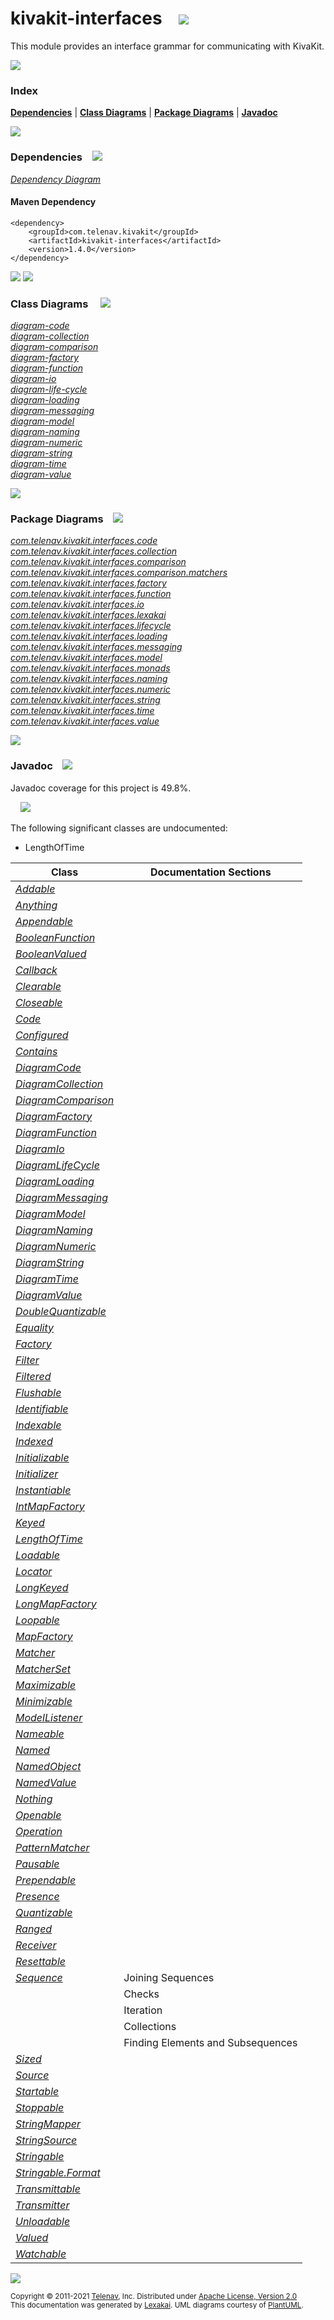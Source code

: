 [//]: # (start-user-text)



[//]: # (end-user-text)

# kivakit-interfaces &nbsp;&nbsp; <img src="https://www.kivakit.org/images/puzzle-32.png" srcset="https://www.kivakit.org/images/puzzle-32-2x.png 2x"/>

This module provides an interface grammar for communicating with KivaKit.

<img src="https://www.kivakit.org/images/horizontal-line-512.png" srcset="https://www.kivakit.org/images/horizontal-line-512-2x.png 2x"/>

### Index



[**Dependencies**](#dependencies) | [**Class Diagrams**](#class-diagrams) | [**Package Diagrams**](#package-diagrams) | [**Javadoc**](#javadoc)

<img src="https://www.kivakit.org/images/horizontal-line-512.png" srcset="https://www.kivakit.org/images/horizontal-line-512-2x.png 2x"/>

### Dependencies <a name="dependencies"></a> &nbsp;&nbsp; <img src="https://www.kivakit.org/images/dependencies-32.png" srcset="https://www.kivakit.org/images/dependencies-32-2x.png 2x"/>

[*Dependency Diagram*](https://www.kivakit.org/1.4.0/lexakai/kivakit/kivakit-interfaces/documentation/diagrams/dependencies.svg)

#### Maven Dependency

    <dependency>
        <groupId>com.telenav.kivakit</groupId>
        <artifactId>kivakit-interfaces</artifactId>
        <version>1.4.0</version>
    </dependency>

<img src="https://www.kivakit.org/images/horizontal-line-128.png" srcset="https://www.kivakit.org/images/horizontal-line-128-2x.png 2x"/>

[//]: # (start-user-text)



[//]: # (end-user-text)

<img src="https://www.kivakit.org/images/horizontal-line-128.png" srcset="https://www.kivakit.org/images/horizontal-line-128-2x.png 2x"/>

### Class Diagrams <a name="class-diagrams"></a> &nbsp; &nbsp; <img src="https://www.kivakit.org/images/diagram-40.png" srcset="https://www.kivakit.org/images/diagram-40-2x.png 2x"/>

[*diagram-code*](https://www.kivakit.org/1.4.0/lexakai/kivakit/kivakit-interfaces/documentation/diagrams/diagram-code.svg)  
[*diagram-collection*](https://www.kivakit.org/1.4.0/lexakai/kivakit/kivakit-interfaces/documentation/diagrams/diagram-collection.svg)  
[*diagram-comparison*](https://www.kivakit.org/1.4.0/lexakai/kivakit/kivakit-interfaces/documentation/diagrams/diagram-comparison.svg)  
[*diagram-factory*](https://www.kivakit.org/1.4.0/lexakai/kivakit/kivakit-interfaces/documentation/diagrams/diagram-factory.svg)  
[*diagram-function*](https://www.kivakit.org/1.4.0/lexakai/kivakit/kivakit-interfaces/documentation/diagrams/diagram-function.svg)  
[*diagram-io*](https://www.kivakit.org/1.4.0/lexakai/kivakit/kivakit-interfaces/documentation/diagrams/diagram-io.svg)  
[*diagram-life-cycle*](https://www.kivakit.org/1.4.0/lexakai/kivakit/kivakit-interfaces/documentation/diagrams/diagram-life-cycle.svg)  
[*diagram-loading*](https://www.kivakit.org/1.4.0/lexakai/kivakit/kivakit-interfaces/documentation/diagrams/diagram-loading.svg)  
[*diagram-messaging*](https://www.kivakit.org/1.4.0/lexakai/kivakit/kivakit-interfaces/documentation/diagrams/diagram-messaging.svg)  
[*diagram-model*](https://www.kivakit.org/1.4.0/lexakai/kivakit/kivakit-interfaces/documentation/diagrams/diagram-model.svg)  
[*diagram-naming*](https://www.kivakit.org/1.4.0/lexakai/kivakit/kivakit-interfaces/documentation/diagrams/diagram-naming.svg)  
[*diagram-numeric*](https://www.kivakit.org/1.4.0/lexakai/kivakit/kivakit-interfaces/documentation/diagrams/diagram-numeric.svg)  
[*diagram-string*](https://www.kivakit.org/1.4.0/lexakai/kivakit/kivakit-interfaces/documentation/diagrams/diagram-string.svg)  
[*diagram-time*](https://www.kivakit.org/1.4.0/lexakai/kivakit/kivakit-interfaces/documentation/diagrams/diagram-time.svg)  
[*diagram-value*](https://www.kivakit.org/1.4.0/lexakai/kivakit/kivakit-interfaces/documentation/diagrams/diagram-value.svg)

<img src="https://www.kivakit.org/images/horizontal-line-128.png" srcset="https://www.kivakit.org/images/horizontal-line-128-2x.png 2x"/>

### Package Diagrams <a name="package-diagrams"></a> &nbsp;&nbsp; <img src="https://www.kivakit.org/images/box-32.png" srcset="https://www.kivakit.org/images/box-32-2x.png 2x"/>

[*com.telenav.kivakit.interfaces.code*](https://www.kivakit.org/1.4.0/lexakai/kivakit/kivakit-interfaces/documentation/diagrams/com.telenav.kivakit.interfaces.code.svg)  
[*com.telenav.kivakit.interfaces.collection*](https://www.kivakit.org/1.4.0/lexakai/kivakit/kivakit-interfaces/documentation/diagrams/com.telenav.kivakit.interfaces.collection.svg)  
[*com.telenav.kivakit.interfaces.comparison*](https://www.kivakit.org/1.4.0/lexakai/kivakit/kivakit-interfaces/documentation/diagrams/com.telenav.kivakit.interfaces.comparison.svg)  
[*com.telenav.kivakit.interfaces.comparison.matchers*](https://www.kivakit.org/1.4.0/lexakai/kivakit/kivakit-interfaces/documentation/diagrams/com.telenav.kivakit.interfaces.comparison.matchers.svg)  
[*com.telenav.kivakit.interfaces.factory*](https://www.kivakit.org/1.4.0/lexakai/kivakit/kivakit-interfaces/documentation/diagrams/com.telenav.kivakit.interfaces.factory.svg)  
[*com.telenav.kivakit.interfaces.function*](https://www.kivakit.org/1.4.0/lexakai/kivakit/kivakit-interfaces/documentation/diagrams/com.telenav.kivakit.interfaces.function.svg)  
[*com.telenav.kivakit.interfaces.io*](https://www.kivakit.org/1.4.0/lexakai/kivakit/kivakit-interfaces/documentation/diagrams/com.telenav.kivakit.interfaces.io.svg)  
[*com.telenav.kivakit.interfaces.lexakai*](https://www.kivakit.org/1.4.0/lexakai/kivakit/kivakit-interfaces/documentation/diagrams/com.telenav.kivakit.interfaces.lexakai.svg)  
[*com.telenav.kivakit.interfaces.lifecycle*](https://www.kivakit.org/1.4.0/lexakai/kivakit/kivakit-interfaces/documentation/diagrams/com.telenav.kivakit.interfaces.lifecycle.svg)  
[*com.telenav.kivakit.interfaces.loading*](https://www.kivakit.org/1.4.0/lexakai/kivakit/kivakit-interfaces/documentation/diagrams/com.telenav.kivakit.interfaces.loading.svg)  
[*com.telenav.kivakit.interfaces.messaging*](https://www.kivakit.org/1.4.0/lexakai/kivakit/kivakit-interfaces/documentation/diagrams/com.telenav.kivakit.interfaces.messaging.svg)  
[*com.telenav.kivakit.interfaces.model*](https://www.kivakit.org/1.4.0/lexakai/kivakit/kivakit-interfaces/documentation/diagrams/com.telenav.kivakit.interfaces.model.svg)  
[*com.telenav.kivakit.interfaces.monads*](https://www.kivakit.org/1.4.0/lexakai/kivakit/kivakit-interfaces/documentation/diagrams/com.telenav.kivakit.interfaces.monads.svg)  
[*com.telenav.kivakit.interfaces.naming*](https://www.kivakit.org/1.4.0/lexakai/kivakit/kivakit-interfaces/documentation/diagrams/com.telenav.kivakit.interfaces.naming.svg)  
[*com.telenav.kivakit.interfaces.numeric*](https://www.kivakit.org/1.4.0/lexakai/kivakit/kivakit-interfaces/documentation/diagrams/com.telenav.kivakit.interfaces.numeric.svg)  
[*com.telenav.kivakit.interfaces.string*](https://www.kivakit.org/1.4.0/lexakai/kivakit/kivakit-interfaces/documentation/diagrams/com.telenav.kivakit.interfaces.string.svg)  
[*com.telenav.kivakit.interfaces.time*](https://www.kivakit.org/1.4.0/lexakai/kivakit/kivakit-interfaces/documentation/diagrams/com.telenav.kivakit.interfaces.time.svg)  
[*com.telenav.kivakit.interfaces.value*](https://www.kivakit.org/1.4.0/lexakai/kivakit/kivakit-interfaces/documentation/diagrams/com.telenav.kivakit.interfaces.value.svg)

<img src="https://www.kivakit.org/images/horizontal-line-128.png" srcset="https://www.kivakit.org/images/horizontal-line-128-2x.png 2x"/>

### Javadoc <a name="javadoc"></a> &nbsp;&nbsp; <img src="https://www.kivakit.org/images/books-32.png" srcset="https://www.kivakit.org/images/books-32-2x.png 2x"/>

Javadoc coverage for this project is 49.8%.  
  
&nbsp; &nbsp; <img src="https://www.kivakit.org/images/meter-50-96.png" srcset="https://www.kivakit.org/images/meter-50-96-2x.png 2x"/>


The following significant classes are undocumented:  

- LengthOfTime

| Class | Documentation Sections |
|---|---|
| [*Addable*](https://www.kivakit.org/1.4.0/javadoc/kivakit/kivakit.interfaces/com/telenav/kivakit/interfaces/collection/Addable.html) |  |  
| [*Anything*](https://www.kivakit.org/1.4.0/javadoc/kivakit/kivakit.interfaces/com/telenav/kivakit/interfaces/comparison/matchers/Anything.html) |  |  
| [*Appendable*](https://www.kivakit.org/1.4.0/javadoc/kivakit/kivakit.interfaces/com/telenav/kivakit/interfaces/collection/Appendable.html) |  |  
| [*BooleanFunction*](https://www.kivakit.org/1.4.0/javadoc/kivakit/kivakit.interfaces/com/telenav/kivakit/interfaces/function/BooleanFunction.html) |  |  
| [*BooleanValued*](https://www.kivakit.org/1.4.0/javadoc/kivakit/kivakit.interfaces/com/telenav/kivakit/interfaces/value/BooleanValued.html) |  |  
| [*Callback*](https://www.kivakit.org/1.4.0/javadoc/kivakit/kivakit.interfaces/com/telenav/kivakit/interfaces/code/Callback.html) |  |  
| [*Clearable*](https://www.kivakit.org/1.4.0/javadoc/kivakit/kivakit.interfaces/com/telenav/kivakit/interfaces/collection/Clearable.html) |  |  
| [*Closeable*](https://www.kivakit.org/1.4.0/javadoc/kivakit/kivakit.interfaces/com/telenav/kivakit/interfaces/io/Closeable.html) |  |  
| [*Code*](https://www.kivakit.org/1.4.0/javadoc/kivakit/kivakit.interfaces/com/telenav/kivakit/interfaces/code/Code.html) |  |  
| [*Configured*](https://www.kivakit.org/1.4.0/javadoc/kivakit/kivakit.interfaces/com/telenav/kivakit/interfaces/lifecycle/Configured.html) |  |  
| [*Contains*](https://www.kivakit.org/1.4.0/javadoc/kivakit/kivakit.interfaces/com/telenav/kivakit/interfaces/collection/Contains.html) |  |  
| [*DiagramCode*](https://www.kivakit.org/1.4.0/javadoc/kivakit/kivakit.interfaces/com/telenav/kivakit/interfaces/lexakai/DiagramCode.html) |  |  
| [*DiagramCollection*](https://www.kivakit.org/1.4.0/javadoc/kivakit/kivakit.interfaces/com/telenav/kivakit/interfaces/lexakai/DiagramCollection.html) |  |  
| [*DiagramComparison*](https://www.kivakit.org/1.4.0/javadoc/kivakit/kivakit.interfaces/com/telenav/kivakit/interfaces/lexakai/DiagramComparison.html) |  |  
| [*DiagramFactory*](https://www.kivakit.org/1.4.0/javadoc/kivakit/kivakit.interfaces/com/telenav/kivakit/interfaces/lexakai/DiagramFactory.html) |  |  
| [*DiagramFunction*](https://www.kivakit.org/1.4.0/javadoc/kivakit/kivakit.interfaces/com/telenav/kivakit/interfaces/lexakai/DiagramFunction.html) |  |  
| [*DiagramIo*](https://www.kivakit.org/1.4.0/javadoc/kivakit/kivakit.interfaces/com/telenav/kivakit/interfaces/lexakai/DiagramIo.html) |  |  
| [*DiagramLifeCycle*](https://www.kivakit.org/1.4.0/javadoc/kivakit/kivakit.interfaces/com/telenav/kivakit/interfaces/lexakai/DiagramLifeCycle.html) |  |  
| [*DiagramLoading*](https://www.kivakit.org/1.4.0/javadoc/kivakit/kivakit.interfaces/com/telenav/kivakit/interfaces/lexakai/DiagramLoading.html) |  |  
| [*DiagramMessaging*](https://www.kivakit.org/1.4.0/javadoc/kivakit/kivakit.interfaces/com/telenav/kivakit/interfaces/lexakai/DiagramMessaging.html) |  |  
| [*DiagramModel*](https://www.kivakit.org/1.4.0/javadoc/kivakit/kivakit.interfaces/com/telenav/kivakit/interfaces/lexakai/DiagramModel.html) |  |  
| [*DiagramNaming*](https://www.kivakit.org/1.4.0/javadoc/kivakit/kivakit.interfaces/com/telenav/kivakit/interfaces/lexakai/DiagramNaming.html) |  |  
| [*DiagramNumeric*](https://www.kivakit.org/1.4.0/javadoc/kivakit/kivakit.interfaces/com/telenav/kivakit/interfaces/lexakai/DiagramNumeric.html) |  |  
| [*DiagramString*](https://www.kivakit.org/1.4.0/javadoc/kivakit/kivakit.interfaces/com/telenav/kivakit/interfaces/lexakai/DiagramString.html) |  |  
| [*DiagramTime*](https://www.kivakit.org/1.4.0/javadoc/kivakit/kivakit.interfaces/com/telenav/kivakit/interfaces/lexakai/DiagramTime.html) |  |  
| [*DiagramValue*](https://www.kivakit.org/1.4.0/javadoc/kivakit/kivakit.interfaces/com/telenav/kivakit/interfaces/lexakai/DiagramValue.html) |  |  
| [*DoubleQuantizable*](https://www.kivakit.org/1.4.0/javadoc/kivakit/kivakit.interfaces/com/telenav/kivakit/interfaces/numeric/DoubleQuantizable.html) |  |  
| [*Equality*](https://www.kivakit.org/1.4.0/javadoc/kivakit/kivakit.interfaces/com/telenav/kivakit/interfaces/comparison/Equality.html) |  |  
| [*Factory*](https://www.kivakit.org/1.4.0/javadoc/kivakit/kivakit.interfaces/com/telenav/kivakit/interfaces/factory/Factory.html) |  |  
| [*Filter*](https://www.kivakit.org/1.4.0/javadoc/kivakit/kivakit.interfaces/com/telenav/kivakit/interfaces/comparison/Filter.html) |  |  
| [*Filtered*](https://www.kivakit.org/1.4.0/javadoc/kivakit/kivakit.interfaces/com/telenav/kivakit/interfaces/comparison/Filtered.html) |  |  
| [*Flushable*](https://www.kivakit.org/1.4.0/javadoc/kivakit/kivakit.interfaces/com/telenav/kivakit/interfaces/io/Flushable.html) |  |  
| [*Identifiable*](https://www.kivakit.org/1.4.0/javadoc/kivakit/kivakit.interfaces/com/telenav/kivakit/interfaces/model/Identifiable.html) |  |  
| [*Indexable*](https://www.kivakit.org/1.4.0/javadoc/kivakit/kivakit.interfaces/com/telenav/kivakit/interfaces/collection/Indexable.html) |  |  
| [*Indexed*](https://www.kivakit.org/1.4.0/javadoc/kivakit/kivakit.interfaces/com/telenav/kivakit/interfaces/collection/Indexed.html) |  |  
| [*Initializable*](https://www.kivakit.org/1.4.0/javadoc/kivakit/kivakit.interfaces/com/telenav/kivakit/interfaces/lifecycle/Initializable.html) |  |  
| [*Initializer*](https://www.kivakit.org/1.4.0/javadoc/kivakit/kivakit.interfaces/com/telenav/kivakit/interfaces/model/Initializer.html) |  |  
| [*Instantiable*](https://www.kivakit.org/1.4.0/javadoc/kivakit/kivakit.interfaces/com/telenav/kivakit/interfaces/value/Instantiable.html) |  |  
| [*IntMapFactory*](https://www.kivakit.org/1.4.0/javadoc/kivakit/kivakit.interfaces/com/telenav/kivakit/interfaces/factory/IntMapFactory.html) |  |  
| [*Keyed*](https://www.kivakit.org/1.4.0/javadoc/kivakit/kivakit.interfaces/com/telenav/kivakit/interfaces/collection/Keyed.html) |  |  
| [*LengthOfTime*](https://www.kivakit.org/1.4.0/javadoc/kivakit/kivakit.interfaces/com/telenav/kivakit/interfaces/time/LengthOfTime.html) |  |  
| [*Loadable*](https://www.kivakit.org/1.4.0/javadoc/kivakit/kivakit.interfaces/com/telenav/kivakit/interfaces/loading/Loadable.html) |  |  
| [*Locator*](https://www.kivakit.org/1.4.0/javadoc/kivakit/kivakit.interfaces/com/telenav/kivakit/interfaces/value/Locator.html) |  |  
| [*LongKeyed*](https://www.kivakit.org/1.4.0/javadoc/kivakit/kivakit.interfaces/com/telenav/kivakit/interfaces/collection/LongKeyed.html) |  |  
| [*LongMapFactory*](https://www.kivakit.org/1.4.0/javadoc/kivakit/kivakit.interfaces/com/telenav/kivakit/interfaces/factory/LongMapFactory.html) |  |  
| [*Loopable*](https://www.kivakit.org/1.4.0/javadoc/kivakit/kivakit.interfaces/com/telenav/kivakit/interfaces/code/Loopable.html) |  |  
| [*MapFactory*](https://www.kivakit.org/1.4.0/javadoc/kivakit/kivakit.interfaces/com/telenav/kivakit/interfaces/factory/MapFactory.html) |  |  
| [*Matcher*](https://www.kivakit.org/1.4.0/javadoc/kivakit/kivakit.interfaces/com/telenav/kivakit/interfaces/comparison/Matcher.html) |  |  
| [*MatcherSet*](https://www.kivakit.org/1.4.0/javadoc/kivakit/kivakit.interfaces/com/telenav/kivakit/interfaces/comparison/MatcherSet.html) |  |  
| [*Maximizable*](https://www.kivakit.org/1.4.0/javadoc/kivakit/kivakit.interfaces/com/telenav/kivakit/interfaces/numeric/Maximizable.html) |  |  
| [*Minimizable*](https://www.kivakit.org/1.4.0/javadoc/kivakit/kivakit.interfaces/com/telenav/kivakit/interfaces/numeric/Minimizable.html) |  |  
| [*ModelListener*](https://www.kivakit.org/1.4.0/javadoc/kivakit/kivakit.interfaces/com/telenav/kivakit/interfaces/model/ModelListener.html) |  |  
| [*Nameable*](https://www.kivakit.org/1.4.0/javadoc/kivakit/kivakit.interfaces/com/telenav/kivakit/interfaces/naming/Nameable.html) |  |  
| [*Named*](https://www.kivakit.org/1.4.0/javadoc/kivakit/kivakit.interfaces/com/telenav/kivakit/interfaces/naming/Named.html) |  |  
| [*NamedObject*](https://www.kivakit.org/1.4.0/javadoc/kivakit/kivakit.interfaces/com/telenav/kivakit/interfaces/naming/NamedObject.html) |  |  
| [*NamedValue*](https://www.kivakit.org/1.4.0/javadoc/kivakit/kivakit.interfaces/com/telenav/kivakit/interfaces/value/NamedValue.html) |  |  
| [*Nothing*](https://www.kivakit.org/1.4.0/javadoc/kivakit/kivakit.interfaces/com/telenav/kivakit/interfaces/comparison/matchers/Nothing.html) |  |  
| [*Openable*](https://www.kivakit.org/1.4.0/javadoc/kivakit/kivakit.interfaces/com/telenav/kivakit/interfaces/io/Openable.html) |  |  
| [*Operation*](https://www.kivakit.org/1.4.0/javadoc/kivakit/kivakit.interfaces/com/telenav/kivakit/interfaces/lifecycle/Operation.html) |  |  
| [*PatternMatcher*](https://www.kivakit.org/1.4.0/javadoc/kivakit/kivakit.interfaces/com/telenav/kivakit/interfaces/comparison/matchers/PatternMatcher.html) |  |  
| [*Pausable*](https://www.kivakit.org/1.4.0/javadoc/kivakit/kivakit.interfaces/com/telenav/kivakit/interfaces/lifecycle/Pausable.html) |  |  
| [*Prependable*](https://www.kivakit.org/1.4.0/javadoc/kivakit/kivakit.interfaces/com/telenav/kivakit/interfaces/collection/Prependable.html) |  |  
| [*Presence*](https://www.kivakit.org/1.4.0/javadoc/kivakit/kivakit.interfaces/com/telenav/kivakit/interfaces/monads/Presence.html) |  |  
| [*Quantizable*](https://www.kivakit.org/1.4.0/javadoc/kivakit/kivakit.interfaces/com/telenav/kivakit/interfaces/numeric/Quantizable.html) |  |  
| [*Ranged*](https://www.kivakit.org/1.4.0/javadoc/kivakit/kivakit.interfaces/com/telenav/kivakit/interfaces/numeric/Ranged.html) |  |  
| [*Receiver*](https://www.kivakit.org/1.4.0/javadoc/kivakit/kivakit.interfaces/com/telenav/kivakit/interfaces/messaging/Receiver.html) |  |  
| [*Resettable*](https://www.kivakit.org/1.4.0/javadoc/kivakit/kivakit.interfaces/com/telenav/kivakit/interfaces/lifecycle/Resettable.html) |  |  
| [*Sequence*](https://www.kivakit.org/1.4.0/javadoc/kivakit/kivakit.interfaces/com/telenav/kivakit/interfaces/collection/Sequence.html) | Joining Sequences |  
| | Checks |  
| | Iteration |  
| | Collections |  
| | Finding Elements and Subsequences |  
| [*Sized*](https://www.kivakit.org/1.4.0/javadoc/kivakit/kivakit.interfaces/com/telenav/kivakit/interfaces/collection/Sized.html) |  |  
| [*Source*](https://www.kivakit.org/1.4.0/javadoc/kivakit/kivakit.interfaces/com/telenav/kivakit/interfaces/value/Source.html) |  |  
| [*Startable*](https://www.kivakit.org/1.4.0/javadoc/kivakit/kivakit.interfaces/com/telenav/kivakit/interfaces/lifecycle/Startable.html) |  |  
| [*Stoppable*](https://www.kivakit.org/1.4.0/javadoc/kivakit/kivakit.interfaces/com/telenav/kivakit/interfaces/lifecycle/Stoppable.html) |  |  
| [*StringMapper*](https://www.kivakit.org/1.4.0/javadoc/kivakit/kivakit.interfaces/com/telenav/kivakit/interfaces/string/StringMapper.html) |  |  
| [*StringSource*](https://www.kivakit.org/1.4.0/javadoc/kivakit/kivakit.interfaces/com/telenav/kivakit/interfaces/string/StringSource.html) |  |  
| [*Stringable*](https://www.kivakit.org/1.4.0/javadoc/kivakit/kivakit.interfaces/com/telenav/kivakit/interfaces/string/Stringable.html) |  |  
| [*Stringable.Format*](https://www.kivakit.org/1.4.0/javadoc/kivakit/kivakit.interfaces/com/telenav/kivakit/interfaces/string/Stringable.Format.html) |  |  
| [*Transmittable*](https://www.kivakit.org/1.4.0/javadoc/kivakit/kivakit.interfaces/com/telenav/kivakit/interfaces/messaging/Transmittable.html) |  |  
| [*Transmitter*](https://www.kivakit.org/1.4.0/javadoc/kivakit/kivakit.interfaces/com/telenav/kivakit/interfaces/messaging/Transmitter.html) |  |  
| [*Unloadable*](https://www.kivakit.org/1.4.0/javadoc/kivakit/kivakit.interfaces/com/telenav/kivakit/interfaces/loading/Unloadable.html) |  |  
| [*Valued*](https://www.kivakit.org/1.4.0/javadoc/kivakit/kivakit.interfaces/com/telenav/kivakit/interfaces/value/Valued.html) |  |  
| [*Watchable*](https://www.kivakit.org/1.4.0/javadoc/kivakit/kivakit.interfaces/com/telenav/kivakit/interfaces/model/Watchable.html) |  |  

[//]: # (start-user-text)



[//]: # (end-user-text)

<img src="https://www.kivakit.org/images/horizontal-line-512.png" srcset="https://www.kivakit.org/images/horizontal-line-512-2x.png 2x"/>

<sub>Copyright &#169; 2011-2021 [Telenav](https://telenav.com), Inc. Distributed under [Apache License, Version 2.0](LICENSE)</sub>  
<sub>This documentation was generated by [Lexakai](https://lexakai.org). UML diagrams courtesy of [PlantUML](https://plantuml.com).</sub>

